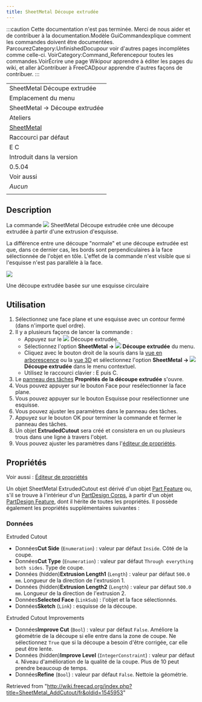 ```yaml
---
title: SheetMetal Découpe extrudée
---
```

:::caution
Cette documentation n'est pas terminée. Merci de nous aider et de contribuer à la documentation.Modèle GuiCommandexplique comment les commandes doivent être documentées. ParcourezCategory:UnfinishedDocupour voir d'autres pages incomplètes comme celle-ci. VoirCategory:Command\_Referencepour toutes les commandes.VoirÉcrire une page Wikipour apprendre à éditer les pages du wiki, et aller àContribuer à FreeCADpour apprendre d'autres façons de contribuer.
:::

|  |
| --- |
| SheetMetal Découpe extrudée |
| Emplacement du menu |
| SheetMetal → Découpe extrudée |
| Ateliers |
| [SheetMetal](/SheetMetal_Workbench/fr "SheetMetal Workbench/fr") |
| Raccourci par défaut |
| E C |
| Introduit dans la version |
| 0.5.04 |
| Voir aussi |
| *Aucun* |
|  |

## Description

La commande ![](/images/SheetMetal_AddCutout.svg) SheetMetal Découpe extrudée crée une découpe extrudée à partir d'une extrusion d'esquisse.

La différence entre une découpe "normale" et une découpe extrudée est que, dans ce dernier cas, les bords sont perpendiculaires à la face sélectionnée de l'objet en tôle. L'effet de la commande n'est visible que si l'esquisse n'est pas parallèle à la face.

![](/images/SheetMetal_AddCutout_Example.png)

Une découpe extrudée basée sur une esquisse circulaire

## Utilisation

1. Sélectionnez une face plane et une esquisse avec un contour fermé (dans n'importe quel ordre).
2. Il y a plusieurs façons de lancer la commande :
   * Appuyez sur le ![](/images/SheetMetal_AddCutout.svg) Découpe extrudée.
   * Sélectionnez l'option **SheetMetal → ![](/images/SheetMetal_AddCutout.svg) Découpe extrudée** du menu.
   * Cliquez avec le bouton droit de la souris dans la [vue en arborescence](/Tree_view/fr "Tree view/fr") ou la [vue 3D](/3D_view/fr "3D view/fr") et sélectionnez l'option **SheetMetal → ![](/images/SheetMetal_AddCutout.svg) Découpe extrudée** dans le menu contextuel.
   * Utilisez le raccourci clavier : E puis C.
3. Le [panneau des tâches](/Task_panel/fr "Task panel/fr") **Proprétés de la découpe extrudée** s'ouvre.
4. Vous pouvez appuyer sur le bouton Face pour resélectionner la face plane.
5. Vous pouvez appuyer sur le bouton Esquisse pour resélectionner une esquisse.
6. Vous pouvez ajuster les paramètres dans le panneau des tâches.
7. Appuyez sur le bouton OK pour terminer la commande et fermer le panneau des tâches.
8. Un objet **ExtrudedCutout** sera créé et consistera en un ou plusieurs trous dans une ligne à travers l'objet.
9. Vous pouvez ajuster les paramètres dans l'[éditeur de propriétés](/Property_editor/fr "Property editor/fr").

## Propriétés

Voir aussi : [Éditeur de propriétés](/Property_editor/fr "Property editor/fr")

Un objet SheetMetal ExtrudedCutout est dérivé d'un objet [Part Feature](/Part_Feature/fr "Part Feature/fr") ou, s'il se trouve à l'intérieur d'un [PartDesign Corps](/PartDesign_Body/fr "PartDesign Body/fr"), à partir d'un objet [PartDesign Feature](/PartDesign_Feature/fr "PartDesign Feature/fr"), dont il hérite de toutes les propriétés. Il possède également les propriétés supplémentaires suivantes :

### Données

Extruded Cutout

* Données**Cut Side** (`Enumeration`) : valeur par défaut `Inside`. Côté de la coupe.
* Données**Cut Type** (`Enumeration`) : valeur par défaut `Through everything both sides`. Type de coupe.
* Données (hidden)**Extrusion Length1** (`Length`) : valeur par défaut `500.0 mm`. Longueur de la direction de l'extrusion 1.
* Données (hidden)**Extrusion Length2** (`Length`) : valeur par défaut `500.0 mm`. Longueur de la direction de l'extrusion 2.
* Données**Selected Face** (`LinkSub`) : l'objet et la face sélectionnés.
* Données**Sketch** (`Link`) : esquisse de la découpe.

Extruded Cutout Improvements

* Données**Improve Cut** (`Bool`) : valeur par défaut `False`. Améliore la géométrie de la découpe si elle entre dans la zone de coupe. Ne sélectionnez `True` que si la découpe a besoin d'être corrigée, car elle peut être lente.
* Données (hidden)**Improve Level** (`IntegerConstraint`) : valeur par défaut `4`. Niveau d'amélioration de la qualité de la coupe. Plus de 10 peut prendre beaucoup de temps.
* Données**Refine** (`Bool`) : valeur par défaut `False`. Nettoie la géométrie.

Retrieved from "<http://wiki.freecad.org/index.php?title=SheetMetal_AddCutout/fr&oldid=1545953>"